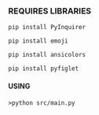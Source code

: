 
### REQUIRES LIBRARIES
`pip install PyInquirer`

`pip install emoji`

`pip install ansicolors`

`pip install pyfiglet`
 
#### USING
 `>python src/main.py`